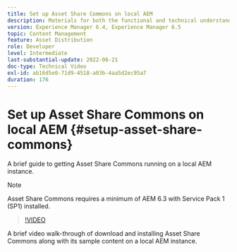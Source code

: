 ```yaml
---
title: Set up Asset Share Commons on local AEM
description: Materials for both the functional and technical understanding Assets Share Commons
version: Experience Manager 6.4, Experience Manager 6.5
topic: Content Management
feature: Asset Distribution
role: Developer
level: Intermediate
last-substantial-update: 2022-06-21
doc-type: Technical Video
exl-id: ab16d5e0-71d9-4518-a03b-4aa5d2ec95a7
duration: 176
---
```

# Set up Asset Share Commons on local AEM {#setup-asset-share-commons}

A brief guide to getting Asset Share Commons running on a local AEM instance.

>[!NOTE]
>
>Asset Share Commons requires a minimum of AEM 6.3 with Service Pack 1 (SP1) installed.

>[!VIDEO](https://video.tv.adobe.com/v/20499?quality=12&learn=on)

A brief video walk-through of download and installing Asset Share Commons along with its sample content on a local AEM instance.
